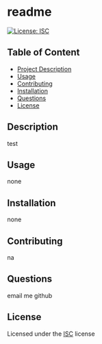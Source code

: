 
# readme

[![License: ISC](https://img.shields.io/badge/License-ISC-blue.svg)](https://opensource.org/licenses/ISC)
    
## Table of Content 
  - [Project Description](#Description)
  - [Usage](#Usage)
  - [Contributing](#Contributing)
  - [Installation](#Installation)
  - [Questions](#Questions)
  - [License](#License)
      
## Description
test
    
## Usage
none
    
## Installation
none
    
## Contributing
na
    
## Questions
email me
github
    
 ## License
Licensed under the [ISC](https://choosealicense.com/licenses/isc/) license
    